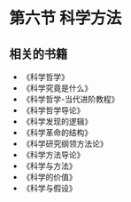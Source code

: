 # 第六节 科学方法

## 相关的书籍
* 《科学哲学》
* 《科学究竟是什么》
* 《科学哲学-当代进阶教程》
* 《科学哲学导论》
* 《科学发现的逻辑》
* 《科学革命的结构》
* 《科学研究纲领方法论》
* 《科学方法导论》
* 《科学与方法》
* 《科学的价值》
* 《科学与假设》
